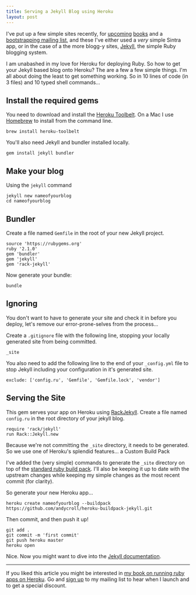 ```yaml
---
title: Serving a Jekyll Blog using Heroku
layout: post
---
```


I've put up a few simple sites recently, for [upcoming][apibook] [books][herokubook] and a [bootstrapping mailing list][bootstrappingio], and these I've either used a *very* simple Sintra app, or in the case of a the more blogg-y sites, [Jekyll][jekyll], the simple Ruby blogging system.

[apibook]:http://buildingapisonrailsbook.com
[herokubook]:http://railsonherokubook.com
[bootstrappingio]:http://bootstrapping.io
[jekyll]:http://jekyllrb.com

I am unabashed in my love for Heroku for deploying Ruby. So how to get your Jekyll based blog onto Heroku? The are a few a few simple things. I'm all about doing the least to get something working. So in 10 lines of code (in 3 files) and 10 typed shell commands...

## Install the required gems

You need to download and install the [Heroku Toolbelt][toolbelt]. On a Mac I use [Homebrew] to install from the command line.

[toolbelt]:http://toolbelt.heroku.com
[homebrew]:http://brew.sh

    brew install heroku-toolbelt

You'll also need Jekyll and bundler installed locally.

    gem install jekyll bundler

## Make your blog

Using the `jekyll` command

    jekyll new nameofyourblog
    cd nameofyourblog

## Bundler

Create a file named `Gemfile` in the root of your new Jekyll project.

    source 'https://rubygems.org'
    ruby '2.1.0'
    gem 'bundler'
    gem 'jekyll'
    gem 'rack-jekyll'

Now generate your bundle:

    bundle

## Ignoring

You don't want to have to generate your site and check it in before you deploy, let's remove our error-prone-selves from the process...

Create a `.gitignore` file with the following line, stopping your locally generated site from being committed.

    _site

You also need to add the following line to the end of your `_config.yml` file to stop Jekyll including your configuration in it's generated site.

    exclude: ['config.ru', 'Gemfile', 'Gemfile.lock', 'vendor']

## Serving the Site

This gem serves your app on Heroku using [RackJekyll][]. Create a file named `config.ru` in the root directory of your jekyll blog.

[rackjekyll]:https://github.com/adaoraul/rack-jekyll

    require 'rack/jekyll'
    run Rack::Jekyll.new

Because we're not committing the `_site` directory, it needs to be generated. So we use one of Heroku's splendid features... a Custom Build Pack

I've added the (very simple) commands to generate the `_site` directory on top of the [standard ruby build pack][rubybuildpack]. I'll also be keeping it up to date with the upstream changes while keeping my simple changes as the most recent commit (for clarity).

[rubybuildpack]:https://github.com/heroku/heroku-buildpack-ruby

So generate your new Heroku app...

    heroku create nameofyourblog --buildpack https://github.com/andycroll/heroku-buildpack-jekyll.git

Then commit, and then push it up!

    git add .
    git commit -m 'first commit'
    git push heroku master
    heroku open

Nice. Now you might want to dive into the [Jekyll documentation][jekyll].

----

If you liked this article you might be interested in [my book on running ruby apps on Heroku][herokubook]. Go and [sign up][herokubook] to my mailing list to hear when I launch and to get a special discount.

